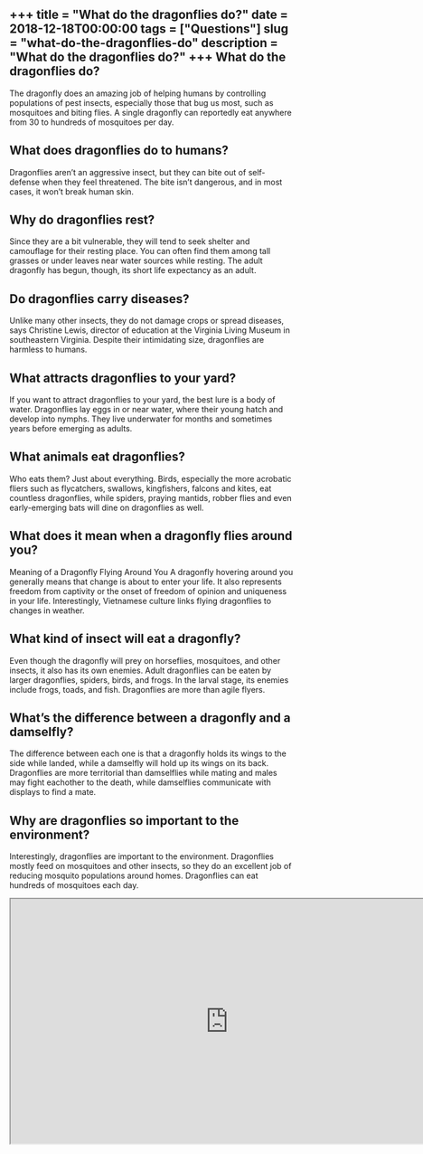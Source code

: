 +++
title = "What do the dragonflies do?"
date = 2018-12-18T00:00:00
tags = ["Questions"]
slug = "what-do-the-dragonflies-do"
description = "What do the dragonflies do?"
+++
What do the dragonflies do?
---------------------------

The dragonfly does an amazing job of helping humans by controlling populations of pest insects, especially those that bug us most, such as mosquitoes and biting flies. A single dragonfly can reportedly eat anywhere from 30 to hundreds of mosquitoes per day.

What does dragonflies do to humans?
-----------------------------------

Dragonflies aren’t an aggressive insect, but they can bite out of self-defense when they feel threatened. The bite isn’t dangerous, and in most cases, it won’t break human skin.

Why do dragonflies rest?
------------------------

Since they are a bit vulnerable, they will tend to seek shelter and camouflage for their resting place. You can often find them among tall grasses or under leaves near water sources while resting. The adult dragonfly has begun, though, its short life expectancy as an adult.

Do dragonflies carry diseases?
------------------------------

Unlike many other insects, they do not damage crops or spread diseases, says Christine Lewis, director of education at the Virginia Living Museum in southeastern Virginia. Despite their intimidating size, dragonflies are harmless to humans.

What attracts dragonflies to your yard?
---------------------------------------

If you want to attract dragonflies to your yard, the best lure is a body of water. Dragonflies lay eggs in or near water, where their young hatch and develop into nymphs. They live underwater for months and sometimes years before emerging as adults.

What animals eat dragonflies?
-----------------------------

Who eats them? Just about everything. Birds, especially the more acrobatic fliers such as flycatchers, swallows, kingfishers, falcons and kites, eat countless dragonflies, while spiders, praying mantids, robber flies and even early-emerging bats will dine on dragonflies as well.

What does it mean when a dragonfly flies around you?
----------------------------------------------------

Meaning of a Dragonfly Flying Around You A dragonfly hovering around you generally means that change is about to enter your life. It also represents freedom from captivity or the onset of freedom of opinion and uniqueness in your life. Interestingly, Vietnamese culture links flying dragonflies to changes in weather.

What kind of insect will eat a dragonfly?
-----------------------------------------

Even though the dragonfly will prey on horseflies, mosquitoes, and other insects, it also has its own enemies. Adult dragonflies can be eaten by larger dragonflies, spiders, birds, and frogs. In the larval stage, its enemies include frogs, toads, and fish. Dragonflies are more than agile flyers.

What’s the difference between a dragonfly and a damselfly?
----------------------------------------------------------

The difference between each one is that a dragonfly holds its wings to the side while landed, while a damselfly will hold up its wings on its back. Dragonflies are more territorial than damselflies while mating and males may fight eachother to the death, while damselflies communicate with displays to find a mate.

Why are dragonflies so important to the environment?
----------------------------------------------------

Interestingly, dragonflies are important to the environment. Dragonflies mostly feed on mosquitoes and other insects, so they do an excellent job of reducing mosquito populations around homes. Dragonflies can eat hundreds of mosquitoes each day.

<iframe allow="accelerometer; autoplay; clipboard-write; encrypted-media; gyroscope; picture-in-picture" allowfullscreen="" class="__youtube_prefs__  epyt-is-override  no-lazyload" data-no-lazy="1" data-origheight="433" data-origwidth="770" data-skipgform_ajax_framebjll="" height="433" id="_ytid_46180" loading="lazy" src="https://www.youtube.com/embed/edW30jsCy6M?enablejsapi=1&autoplay=0&cc_load_policy=0&cc_lang_pref=&iv_load_policy=1&loop=0&modestbranding=0&rel=1&fs=1&playsinline=0&autohide=2&theme=dark&color=red&controls=1&" title="YouTube player" width="770"></iframe>